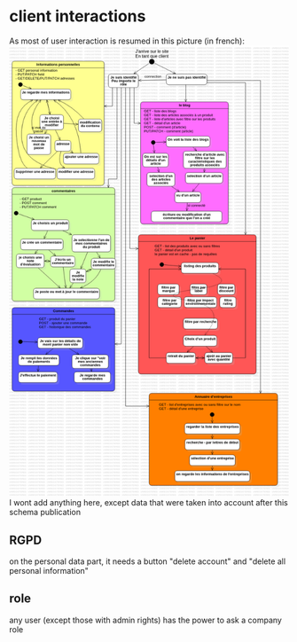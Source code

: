 # client interactions

As most of user interaction is resumed in this picture (in french):
![user journey](client_journey.png)
I wont add anything here, except data that were taken into account after this schema publication


## RGPD

on the personal data part, it needs a button "delete account" and "delete all personal information"

## role

any user (except those with admin rights) has the power to ask a company role